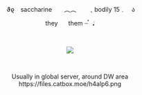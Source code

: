 <p align="center">
​​ ϑϱ　saccharine　　︵︵　　﹑bodily 15﹒　ა
</p>

<p align="center">
   they ⠀⠀them  ┈֯⠀𝅘𝅥
   </p>
   
  ⠀⠀⠀ ⠀⠀ ⠀  ⠀⠀⠀ ⠀⠀ ⠀ ⠀⠀⠀      <p align="center">
  ![](https://komarev.com/ghpvc/?username=antidosage&color=aaebe7&style=flat&label=stars)
</p>  ⠀

<p align="center">
 Usually in global server, around DW area https://files.catbox.moe/h4alp6.png
 </p>                                        ⠀⠀ ⠀⠀ ⠀  ⠀⠀⠀ ⠀⠀ ⠀ ⠀⠀⠀ 
